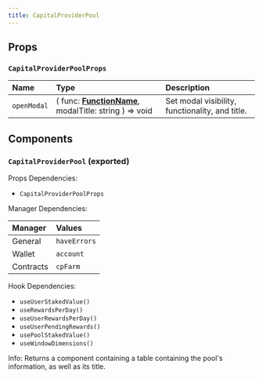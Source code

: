 ```yaml
---
title: CapitalProviderPool
---
```


## Props

### `CapitalProviderPoolProps`

| Name | Type | Description                                                          |
| :--- | :--- | :------------------------------------------------------------------- |
| `openModal` | ( func: [**FunctionName**](/docs/dev-docs/frontend/constants/enums#functionname-exported), modalTitle: string ) => void | Set modal visibility, functionality, and title.

## Components

### `CapitalProviderPool` (exported)

Props Dependencies:
- `CapitalProviderPoolProps`

Manager Dependencies:

| Manager | Values                                                          |
| :--- | :------------------------------------------------------------------- |
| General | `haveErrors`
| Wallet | `account`
| Contracts | `cpFarm`

Hook Dependencies:
- `useUserStakedValue()`
- `useRewardsPerDay()`
- `useUserRewardsPerDay()`
- `useUserPendingRewards()`
- `usePoolStakedValue()`
- `useWindowDimensions()`

Info: Returns a component containing a table containing the pool's information, as well as its title.